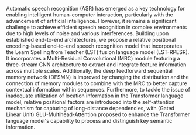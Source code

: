 Automatic speech recognition (ASR) has emerged as a key technology for enabling intelligent human-computer interaction, particularly with the advancement of artificial intelligence. However, it remains a significant challenge to achieve efficient speech recognition in complex environments due to high levels of noise and various interferences. Building upon established end-to-end architectures, we propose a relative positional encoding-based end-to-end speech recognition model that incorporates the Learn Spelling from Teacher (LST) fusion language model (LST-RPESR). It incorporates a Multi-Residual Convolutional (MRC) module featuring a three-stream CNN architecture to extract and integrate feature information across multiple scales. Additionally, the deep feedforward sequential memory network (DFSMN) is improved by changing the distribution and the connection of memory modules to combine with the MRC to better capture contextual information within sequences. Furthermore, to tackle the issue of inadequate utilization of location information in the Transformer language model, relative positional factors are introduced into the self-attention mechanism for capturing of long-distance dependencies, with (Gated Linear Unit) GLU-Multihead-Attention proposed to enhance the Transformer language model's capability to process and distinguish key semantic information. 
